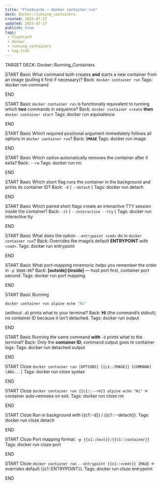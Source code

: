 ```yaml
---
title: "Flashcards – docker container run"
deck: docker::running_containers
created: 2025-07-17
updated: 2025-07-17
publish: true
tags: 
 - flashcard
 - docker
 - running_containers
 - tag-trek
---
```


TARGET DECK: Docker::Running_Containers

START
Basic
What command both creates **and** starts a new container from an image (pulling it first if necessary)?
Back: `docker container run`
Tags: docker run command
<!--ID: 1752787918953-->
END

START
Basic
`docker container run` is functionally equivalent to running which **two** commands in sequence?
Back: `docker container create` **then** `docker container start`
Tags: docker run equivalence
<!--ID: 1752787918954-->
END

START
Basic
Which required positional argument immediately follows all options in `docker container run`?
Back: **`IMAGE`**
Tags: docker run image
<!--ID: 1752787918956-->
END

START
Basic
Which option automatically removes the container after it exits?
Back: `--rm`
Tags: docker run rm
<!--ID: 1752787918957-->
END

START
Basic
Which short flag runs the container in the background and prints its container ID?
Back: `-d` ( `--detach` )
Tags: docker run detach
<!--ID: 1752787918959-->
END

START
Basic
Which paired short flags create an interactive TTY session inside the container?
Back: `-it`  ( `--interactive --tty` )
Tags: docker run interactive tty
<!--ID: 1752787918960-->
END

START
Basic
What does the option `--entrypoint <cmd>` do in `docker container run`?
Back: Overrides the image’s default **ENTRYPOINT** with `<cmd>`.
Tags: docker run entrypoint
<!--ID: 1752787918961-->
END

START
Basic
What port-mapping mnemonic helps you remember the order in `-p 8080:80`?
Back: **[outside]:[inside]** — host port first, container port second.
Tags: docker run port mapping
<!--ID: 1752787918962-->
END

START
Basic
Running  
```bash
docker container run alpine echo "Hi"
```  
(without `-d`) prints what to your terminal?
Back: **Hi** (the command’s stdout); no container ID because it isn’t detached.
Tags: docker run output
<!--ID: 1752787918963-->
END

START
Basic
Running the same command **with** `-d` prints what to the terminal?
Back: Only the **container ID**; command output goes to container logs.
Tags: docker run detached output
<!--ID: 1752787918964-->
END

START
Cloze
`docker container run [OPTIONS] {{c1::IMAGE}} [COMMAND] [ARG...]`
Tags: docker run cloze syntax
<!--ID: 1752787918965-->
END

START
Cloze
`docker container run {{c1::--rm}} alpine echo "Hi"` → container auto-removes on exit.
Tags: docker run cloze rm
<!--ID: 1752787918966-->
END

START
Cloze
Run in background with {{c1::-d}} / {{c1::--detach}}.
Tags: docker run cloze detach
<!--ID: 1752787918968-->
END

START
Cloze
Port mapping format: `-p {{c1::host}}:{{c1::container}}`
Tags: docker run cloze port
<!--ID: 1752787918969-->
END

START
Cloze
`docker container run --entrypoint {{c1::<cmd>}} IMAGE` → overrides default {{c1::ENTRYPOINT}}.
Tags: docker run cloze entrypoint
<!--ID: 1752787918970-->
END
